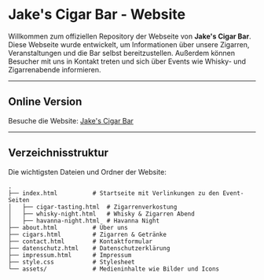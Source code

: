 # Jake's Cigar Bar - Website

Willkommen zum offiziellen Repository der Webseite von **Jake's Cigar Bar**. Diese Webseite wurde entwickelt, um Informationen über unsere Zigarren, Veranstaltungen und die Bar selbst bereitzustellen. Außerdem können Besucher mit uns in Kontakt treten und sich über Events wie Whisky- und Zigarrenabende informieren.

---

## Online Version
Besuche die Website: [Jake's Cigar Bar](https://teko.qqp.ch)

---

## Verzeichnisstruktur

Die wichtigsten Dateien und Ordner der Website:

```plaintext
.
├── index.html          # Startseite mit Verlinkungen zu den Event-Seiten
│   ├── cigar-tasting.html  # Zigarrenverkostung
│   ├── whisky-night.html   # Whisky & Zigarren Abend
│   ├── havanna-night.html  # Havanna Night
├── about.html          # Über uns
├── cigars.html         # Zigarren & Getränke
├── contact.html        # Kontaktformular
├── datenschutz.html    # Datenschutzerklärung
├── impressum.html      # Impressum
├── style.css           # Stylesheet
└── assets/             # Medieninhalte wie Bilder und Icons
